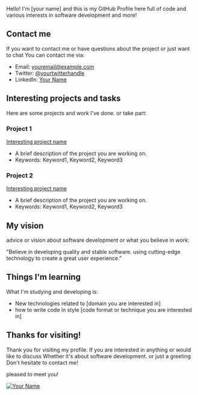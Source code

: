 Hello! I'm [your name] and this is my GitHub Profile here full of code and various interests in software development and more!

<!-- Contact section -->
## Contact me

If you want to contact me or have questions about the project or just want to chat You can contact me via:
- Email: [youremail@example.com](mailto:youremail@example.com)
- Twitter: [@yourtwitterhandle](https://twitter.com/yourtwitterhandle)
- LinkedIn: [Your Name](https://www.linkedin.com/in/yourname)

<!-- Project section -->
## Interesting projects and tasks

Here are some projects and work I've done. or take part:

### Project 1

[Interesting project name](https://github.com/yourusername/project1)
- A brief description of the project you are working on.
- Keywords: Keyword1, Keyword2, Keyword3

### Project 2

[Interesting project name](https://github.com/yourusername/project2)
- A brief description of the project you are working on.
- Keywords: Keyword1, Keyword2, Keyword3

<!-- Instructions section -->
## My vision

advice or vision about software development or what you believe in work:

"Believe in developing quality and stable software. using cutting-edge technology to create a great user experience.”

<!-- What I learned -->
## Things I'm learning

What I'm studying and developing is:
- New technologies related to [domain you are interested in]
- how to write code in style [code format or technique you are interested in]

<!-- Last part -->
## Thanks for visiting!

Thank you for visiting my profile. If you are interested in anything or would like to discuss Whether it's about software development. or just a greeting Don't hesitate to contact me!

pleased to meet you!

[![Your Name](https://avatars.githubusercontent.com/yourusername)](https://github.com/yourusername)
